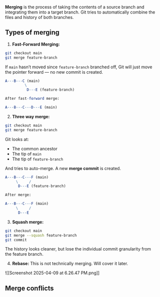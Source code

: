 **Merging** is the process of taking the contents of a source branch and integrating them into a target branch. Git tries to automatically combine the files and history of both branches.

## Types of merging

1. **Fast-Forward Merging:**

```bash
git checkout main
git merge feature-branch
```

If `main` hasn’t moved since `feature-branch` branched off, Git will just move the pointer forward — no new commit is created.

```mathematica
A---B---C (main)
         \
          D---E (feature-branch)

After fast-forward merge:

A---B---C---D---E (main)
```

2. **Three way merge:**

```bash
git checkout main
git merge feature-branch
```

Git looks at:
- The common ancestor
- The tip of `main`
- The tip of `feature-branch`

And tries to auto-merge. A new **merge commit** is created.

```mathematica
A---B---C---F (main)
     \     /
      D---E (feature-branch)

After merge:

A---B---C---F (main)
     \     / 
      D---E
```

3. **Squash merge:**

```bash
git checkout main
git merge --squash feature-branch
git commit
```

The history looks cleaner, but lose the individual commit granularity from the feature branch.

4. **Rebase:** This is not technically merging. Will cover it later.

![[Screenshot 2025-04-09 at 6.26.47 PM.png]]
## Merge conflicts

